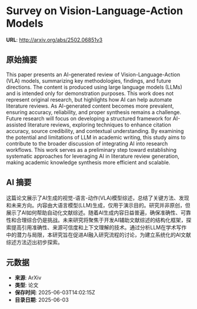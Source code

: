 # Survey on Vision-Language-Action Models

**URL**: http://arxiv.org/abs/2502.06851v3

## 原始摘要

This paper presents an AI-generated review of Vision-Language-Action (VLA)
models, summarizing key methodologies, findings, and future directions. The
content is produced using large language models (LLMs) and is intended only for
demonstration purposes. This work does not represent original research, but
highlights how AI can help automate literature reviews. As AI-generated content
becomes more prevalent, ensuring accuracy, reliability, and proper synthesis
remains a challenge. Future research will focus on developing a structured
framework for AI-assisted literature reviews, exploring techniques to enhance
citation accuracy, source credibility, and contextual understanding. By
examining the potential and limitations of LLM in academic writing, this study
aims to contribute to the broader discussion of integrating AI into research
workflows. This work serves as a preliminary step toward establishing
systematic approaches for leveraging AI in literature review generation, making
academic knowledge synthesis more efficient and scalable.


## AI 摘要

这篇论文展示了AI生成的视觉-语言-动作(VLA)模型综述，总结了关键方法、发现和未来方向。内容由大语言模型(LLM)生成，仅用于演示目的。研究并非原创，但展示了AI如何帮助自动化文献综述。随着AI生成内容日益普遍，确保准确性、可靠性和合理综合仍是挑战。未来研究将聚焦于开发AI辅助文献综述的结构化框架，探索提高引用准确性、来源可信度和上下文理解的技术。通过分析LLM在学术写作中的潜力与局限，本研究旨在促进AI融入研究流程的讨论，为建立系统化的AI文献综述方法迈出初步探索。

## 元数据

- **来源**: ArXiv
- **类型**: 论文
- **保存时间**: 2025-06-03T14:02:15Z
- **目录日期**: 2025-06-03
